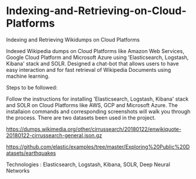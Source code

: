 # Indexing-and-Retrieving-on-Cloud-Platforms
Indexing and Retrieving Wikidumps on Cloud Platforms

Indexed Wikipedia dumps on Cloud Platforms like Amazon Web Services, Google Cloud Platform and Microsoft Azure using 'Elasticsearch, Logstash, Kibana' stack and SOLR.
Designed a chat-bot that allows users to have easy interaction and for fast retrieval of Wikipedia Documents using machine learning. 

Steps to be followed:

Follow the instructions for installing 'Elasticsearch, Logstash, Kibana' stack and SOLR on Cloud Platforms like AWS, GCP and Microsoft Azure. The installaion commands and corresponding screenshots will walk you through the process. There are two datasets been used in the project. 

https://dumps.wikimedia.org/other/cirrussearch/20180122/enwikiquote-20180122-cirrussearch-general.json.gz

https://github.com/elastic/examples/tree/master/Exploring%20Public%20Datasets/earthquakes

Technologies : Elasticsearch, Logstash, Kibana, SOLR, Deep Neural Networks
